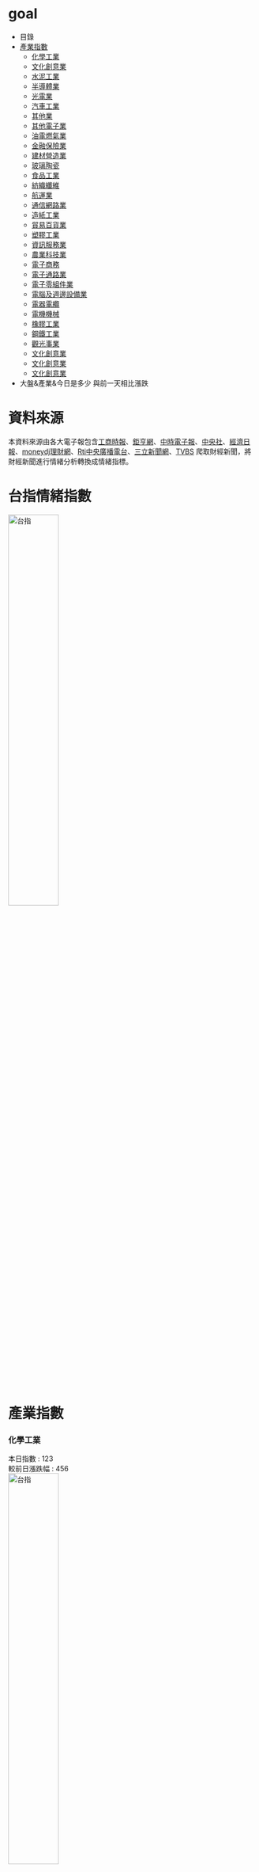 # goal

- 目錄
- [產業指數](#產業指數)
  - [化學工業](#化學工業)
  - [文化創意業](#文化創意業)
  - [水泥工業](#水泥工業)
  - [半導體業](#半導體業)
  - [光電業](#光電業)
  - [汽車工業](#汽車工業)
  - [其他業](#其他業)
  - [其他電子業](#其他電子業)
  - [油電燃氣業](#油電燃氣業)
  - [金融保險業](#金融保險業)
  - [建材營造業](#建材營造業)
  - [玻璃陶瓷](#玻璃陶瓷)
  - [食品工業](#食品工業)
  - [紡織纖維](#紡織纖維)
  - [航運業](#航運業)
  - [通信網路業](#通信網路業)
  - [造紙工業](#造紙工業)
  - [貿易百貨業](#貿易百貨業)
  - [塑膠工業](#塑膠工業)
  - [資訊服務業](#資訊服務業)
  - [農業科技業](#農業科技業)
  - [電子商務](#電子商務)
  - [電子通路業](#電子通路業)
  - [電子零組件業](#電子零組件業)
  - [電腦及週邊設備業](#電腦及週邊設備業)
  - [電器電纜](#電器電纜)
  - [電機機械](#電機機械)
  - [橡膠工業](#橡膠工業)
  - [鋼鐵工業](#鋼鐵工業)
  - [觀光事業](#觀光事業)
  - [文化創意業](#文化創意業)
  - [文化創意業](#文化創意業)
  - [文化創意業](#文化創意業)
- 大盤&產業&今日是多少 與前一天相比漲跌


# 資料來源
  本資料來源由各大電子報包含[工商時報](https://ctee.com.tw/phone)、[鉅亨網](https://www.cnyes.com/)、[中時電子報](https://www.chinatimes.com/?chdtv)、[中央社](https://www.cna.com.tw/)、[經濟日報](https://money.udn.com/money/index)、[moneydj理財網](https://www.moneydj.com/)、[Rti中央廣播電台](https://www.rti.org.tw/)、[三立新聞網](https://www.setn.com/)、[TVBS](https://news.tvbs.com.tw/) 爬取財經新聞，將財經新聞進行情緒分析轉換成情緒指標。


# 台指情緒指數
<img src="https://github.com/ChangWH22/test/blob/main/images/台指.png" width="45%" alt="台指">

# 產業指數
<h3 id="化學工業">化學工業</h3>
本日指數 : 123 <br>
較前日漲跌幅 : 456 <br>
<img src="https://github.com/ChangWH22/test/blob/main/images/化學工業.png" width="45%" alt="台指">


<h3 id="文化創意業">文化創意業</h3>
本日指數 : 123 <br>
較前日漲跌幅 : 456 <br>
<img src="https://github.com/ChangWH22/test/blob/main/images/文化創意業.png" width="45%" alt="台指">



<h3 id="水泥工業">水泥工業</h3>
本日指數 : 123 <br>
較前日漲跌幅 : 456 <br>
<img src="https://github.com/ChangWH22/test/blob/main/images/水泥工業.png" width="45%" alt="台指">

<h3 id="半導體業">半導體業</h3>
本日指數 : 123 <br>
較前日漲跌幅 : 456 <br>
<img src="https://github.com/ChangWH22/test/blob/main/images/半導體業.png" width="45%" alt="台指">

<h3 id="生技醫療業">生技醫療業</h3>
本日指數 : 123 <br>
較前日漲跌幅 : 456 <br>
<img src="https://github.com/ChangWH22/test/blob/main/images/生技醫療業.png" width="45%" alt="台指">

<h3 id="光電業">光電業</h3>
本日指數 : 123 <br>
較前日漲跌幅 : 456 <br>
<img src="https://github.com/ChangWH22/test/blob/main/images/光電業.png" width="45%" alt="台指">

<h3 id="汽車工業">汽車工業</h3>
本日指數 : 123 <br>
較前日漲跌幅 : 456 <br>
<img src="https://github.com/ChangWH22/test/blob/main/images/汽車工業.png" width="45%" alt="台指">

<h3 id="其他業">其他業</h3>
本日指數 : 123 <br>
較前日漲跌幅 : 456 <br>
<img src="https://github.com/ChangWH22/test/blob/main/images/其他業.png" width="45%" alt="台指">

<h3 id="其他電子業">其他電子業</h3>
本日指數 : 123 <br>
較前日漲跌幅 : 456 <br>
<img src="https://github.com/ChangWH22/test/blob/main/images/其他電子業.png" width="45%" alt="台指">

<h3 id="油電燃氣業">油電燃氣業</h3>
本日指數 : 123 <br>
較前日漲跌幅 : 456 <br>
<img src="https://github.com/ChangWH22/test/blob/main/images/油電燃氣業.png" width="45%" alt="台指">

<h3 id="金融保險業">金融保險業</h3>
本日指數 : 123 <br>
較前日漲跌幅 : 456 <br>
<img src="https://github.com/ChangWH22/test/blob/main/images/金融保險業.png" width="45%" alt="台指">

<h3 id="建材營造業">建材營造業</h3>
本日指數 : 123 <br>
較前日漲跌幅 : 456 <br>
<img src="https://github.com/ChangWH22/test/blob/main/images/建材營造業.png" width="45%" alt="台指">

<h3 id="玻璃陶瓷">玻璃陶瓷</h3>
本日指數 : 123 <br>
較前日漲跌幅 : 456 <br>
<img src="https://github.com/ChangWH22/test/blob/main/images/玻璃陶瓷.png" width="45%" alt="台指">


<h3 id="食品工業">食品工業</h3>
本日指數 : 123 <br>
較前日漲跌幅 : 456 <br>
<img src="https://github.com/ChangWH22/test/blob/main/images/食品工業.png" width="45%" alt="台指">

<h3 id="紡織纖維">紡織纖維</h3>
本日指數 : 123 <br>
較前日漲跌幅 : 456 <br>
<img src="https://github.com/ChangWH22/test/blob/main/images/紡織纖維.png" width="45%" alt="台指">

<h3 id="航運業">航運業</h3>
本日指數 : 123 <br>
較前日漲跌幅 : 456 <br>
<img src="https://github.com/ChangWH22/test/blob/main/images/航運業.png" width="45%" alt="台指">

<h3 id="通信網路業">通信網路業</h3>
本日指數 : 123 <br>
較前日漲跌幅 : 456 <br>
<img src="https://github.com/ChangWH22/test/blob/main/images/通信網路業.png" width="45%" alt="台指">

<h3 id="造紙工業">造紙工業</h3>
本日指數 : 123 <br>
較前日漲跌幅 : 456 <br>
<img src="https://github.com/ChangWH22/test/blob/main/images/造紙工業.png" width="45%" alt="台指">

<h3 id="貿易百貨業">貿易百貨業</h3>
本日指數 : 123 <br>
較前日漲跌幅 : 456 <br>
<img src="https://github.com/ChangWH22/test/blob/main/images/貿易百貨業.png" width="45%" alt="台指">

<h3 id="塑膠工業">塑膠工業</h3>
本日指數 : 123 <br>
較前日漲跌幅 : 456 <br>
<img src="https://github.com/ChangWH22/test/blob/main/images/塑膠工業.png" width="45%" alt="台指">

<h3 id="資訊服務業">資訊服務業</h3>
本日指數 : 123 <br>
較前日漲跌幅 : 456 <br>
<img src="https://github.com/ChangWH22/test/blob/main/images/資訊服務業.png" width="45%" alt="台指">

<h3 id="農業科技業">農業科技業</h3>
本日指數 : 123 <br>
較前日漲跌幅 : 456 <br>
<img src="https://github.com/ChangWH22/test/blob/main/images/農業科技業.png" width="45%" alt="台指">

<h3 id="電子商務">電子商務</h3>
本日指數 : 123 <br>
較前日漲跌幅 : 456 <br>
<img src="https://github.com/ChangWH22/test/blob/main/images/電子商務.png" width="45%" alt="台指">

<h3 id="電子通路業">電子通路業</h3>
本日指數 : 123 <br>
較前日漲跌幅 : 456 <br>
<img src="https://github.com/ChangWH22/test/blob/main/images/電子通路業.png" width="45%" alt="台指">

<h3 id="電子零組件業">電子零組件業</h3>
本日指數 : 123 <br>
較前日漲跌幅 : 456 <br>
<img src="https://github.com/ChangWH22/test/blob/main/images/電子零組件業.png" width="45%" alt="台指">

<h3 id="電腦及週邊設備業">電腦及週邊設備業</h3>
本日指數 : 123 <br>
較前日漲跌幅 : 456 <br>
<img src="https://github.com/ChangWH22/test/blob/main/images/電腦及週邊設備業.png" width="45%" alt="台指">

<h3 id="電器電纜">電器電纜</h3>
本日指數 : 123 <br>
較前日漲跌幅 : 456 <br>
<img src="https://github.com/ChangWH22/test/blob/main/images/電器電纜.png" width="45%" alt="台指">

<h3 id="電機機械">電機機械</h3>
本日指數 : 123 <br>
較前日漲跌幅 : 456 <br>
<img src="https://github.com/ChangWH22/test/blob/main/images/電機機械.png" width="45%" alt="台指">

<h3 id="橡膠工業">橡膠工業</h3>
本日指數 : 123 <br>
較前日漲跌幅 : 456 <br>
<img src="https://github.com/ChangWH22/test/blob/main/images/橡膠工業.png" width="45%" alt="台指">

<h3 id="鋼鐵工業">鋼鐵工業</h3>
本日指數 : 123 <br>
較前日漲跌幅 : 456 <br>
<img src="https://github.com/ChangWH22/test/blob/main/images/鋼鐵工業.png" width="45%" alt="台指">

<h3 id="觀光事業">觀光事業</h3>
本日指數 : 123 <br>
較前日漲跌幅 : 456 <br>
<img src="https://github.com/ChangWH22/test/blob/main/images/觀光事業.png" width="45%" alt="台指">





